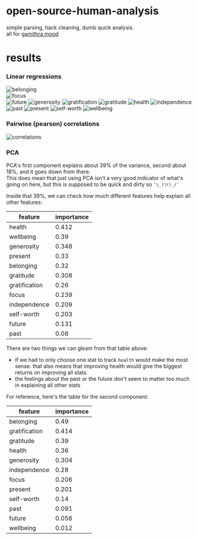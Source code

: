 # open-source-human-analysis
simple parsing, hack cleaning, dumb quick analysis.    
all for [gamithra mood](https://github.com/open-source-person/gamithra_mood)

# results
### Linear regressions
![belonging](https://raw.githubusercontent.com/KingBoomie/open-source-human-analysis/master/results/belonging.png)    
![focus](https://raw.githubusercontent.com/KingBoomie/open-source-human-analysis/master/results/focus.png)    
![future](https://raw.githubusercontent.com/KingBoomie/open-source-human-analysis/master/results/future.png)
![generosity](https://raw.githubusercontent.com/KingBoomie/open-source-human-analysis/master/results/generosity.png)
![gratification](https://raw.githubusercontent.com/KingBoomie/open-source-human-analysis/master/results/gratification.png)
![gratitude](https://raw.githubusercontent.com/KingBoomie/open-source-human-analysis/master/results/gratitude.png)
![health](https://raw.githubusercontent.com/KingBoomie/open-source-human-analysis/master/results/health.png)
![independence](https://raw.githubusercontent.com/KingBoomie/open-source-human-analysis/master/results/independence.png)
![past](https://raw.githubusercontent.com/KingBoomie/open-source-human-analysis/master/results/past.png)
![present](https://raw.githubusercontent.com/KingBoomie/open-source-human-analysis/master/results/present.png)
![self-worth](https://raw.githubusercontent.com/KingBoomie/open-source-human-analysis/master/results/self-worth.png)
![wellbeing](https://raw.githubusercontent.com/KingBoomie/open-source-human-analysis/master/results/wellbeing.png)

### Pairwise (pearson) correlations
![correlations](https://raw.githubusercontent.com/KingBoomie/open-source-human-analysis/master/results/correlations.png)

### PCA
PCA's first component explains about 39% of the variance, second about 18%, and it goes down from there.    
This does mean that just using PCA isn't a very good indicator of what's going on here, but this is supposed to be quick and dirty so `¯\_(ツ)_/¯`

Inside that 39%, we can check how much different features help explain all other features:

| feature | importance |
| --- | --- |
| health | 0.412 |
| wellbeing | 0.39 |
| generosity | 0.348 |
| present | 0.33 |
| belonging | 0.32 |
| gratitude | 0.308 |
| gratification | 0.26 |
| focus | 0.239 |
| independence | 0.209 |
| self-worth | 0.203 |
| future | 0.131 |
| past | 0.08 |

There are two things we can gleam from that table above:  
 * if we had to only choose one stat to track ``health`` would make the most sense. that also means that improving health would give the biggest returns on improving all stats.
 * the feelings about the past or the future don't seem to matter too much in explaining all other stats
 
 For reference, here's the table for the second component: 
 
| feature | importance |
| --- | --- |
| belonging  | 0.49 |
| gratification | 0.414 |
| gratitude  | 0.39 |
| health | 0.36 |
| generosity  | 0.304 |
| independence | 0.28 |
| focus | 0.206 |
| present | 0.201 |
| self-worth  | 0.14 |
| past  | 0.091 |
| future  | 0.056 |
| wellbeing  | 0.012 |

  



